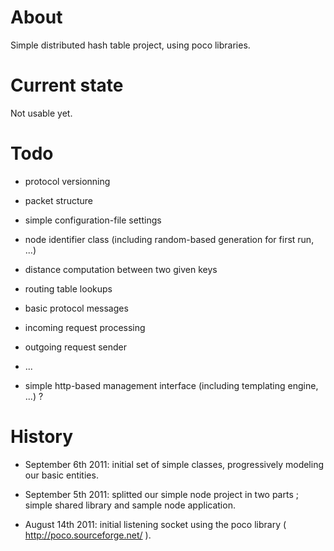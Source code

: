 About
=====

Simple distributed hash table project, using poco libraries.


Current state
=============

Not usable yet.


Todo
====

* protocol versionning

* packet structure

* simple configuration-file settings

* node identifier class (including random-based generation for first run, ...)

* distance computation between two given keys

* routing table lookups

* basic protocol messages

* incoming request processing

* outgoing request sender

* ...

* simple http-based management interface (including templating engine, ...) ?



History
=======

* September 6th 2011: initial set of simple classes, progressively modeling our basic entities.

* September 5th 2011: splitted our simple node project in two parts ; simple shared library and sample node application.

* August 14th 2011: initial listening socket using the poco library ( http://poco.sourceforge.net/ ).


